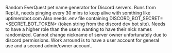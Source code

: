 Random EverQuest pet name generator for Discord servers.
Runs from Repl.it, needs pinging every 30 mins to keep alive with somthing like uptimerobot.com
Also needs .env file containing DISCORD_BOT_SECRET=<SECRET_BOT_TOKEN> (token string from the discord dev bot site).
Needs to have a higher role than the users wanting to have their nick names randomized.
Cannot change nickname of server owner unfortunately due to discord permissions.
Work arround is to have a user account for general use and a second admin/owner account.
